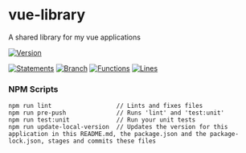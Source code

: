 # vue-library

 A shared library for my vue applications

[![Version](https://img.shields.io/badge/Version-20.05.14--0-blue.svg)](./src/)

[![Statements](https://img.shields.io/badge/Statements-89.2%25-green.svg)](./tests/unit/)
[![Branch](https://img.shields.io/badge/Branch-81.67%25-green.svg)](./tests/unit/)
[![Functions](https://img.shields.io/badge/Functions-90.4%25-green.svg)](./tests/unit/)
[![Lines](https://img.shields.io/badge/Lines-89.26%25-green.svg)](./tests/unit/)

### NPM Scripts

```
npm run lint                  // Lints and fixes files
npm run pre-push              // Runs 'lint' and 'test:unit'
npm run test:unit             // Run your unit tests
npm run update-local-version  // Updates the version for this application in this README.md, the package.json and the package-lock.json, stages and commits these files
```

